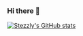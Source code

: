 ### Hi there 👋

[![Stezzly's GitHub stats](https://github-readme-stats-khaki-kappa.vercel.app/api?username=Stezzly&theme=tokyonight&include_all_commits)](https://github.com/anuraghazra/github-readme-stats)
